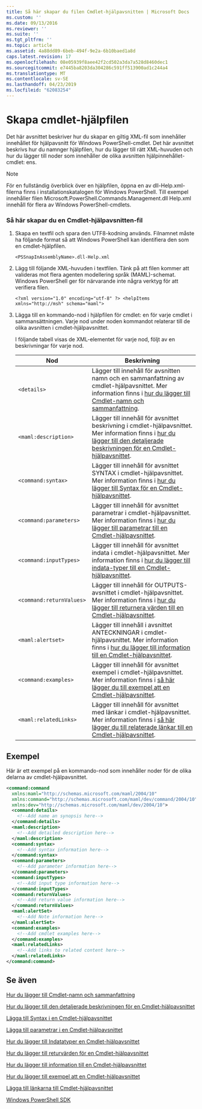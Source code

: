 ```yaml
---
title: Så här skapar du filen Cmdlet-hjälpavsnitten | Microsoft Docs
ms.custom: ''
ms.date: 09/13/2016
ms.reviewer: ''
ms.suite: ''
ms.tgt_pltfrm: ''
ms.topic: article
ms.assetid: 4a88dd89-6beb-494f-9e2a-6b10baed1a8d
caps.latest.revision: 17
ms.openlocfilehash: 08e05939f8aee42f2cd502a3da7a528d8460dec1
ms.sourcegitcommit: e7445ba8203da304286c591ff513900ad1c244a4
ms.translationtype: MT
ms.contentlocale: sv-SE
ms.lasthandoff: 04/23/2019
ms.locfileid: "62083254"
---
```

# <a name="how-to-create-the-cmdlet-help-file"></a>Skapa cmdlet-hjälpfilen

Det här avsnittet beskriver hur du skapar en giltig XML-fil som innehåller innehållet för hjälpavsnitt för Windows PowerShell-cmdlet. Det här avsnittet beskrivs hur du namnger hjälpfilen, hur du lägger till rätt XML-huvuden och hur du lägger till noder som innehåller de olika avsnitten hjälpinnehållet-cmdlet: ens.

> [!NOTE]
> För en fullständig överblick över en hjälpfilen, öppna en av dll-Help.xml-filerna finns i installationskatalogen för Windows PowerShell. Till exempel innehåller filen Microsoft.PowerShell.Commands.Management.dll Help.xml innehåll för flera av Windows PowerShell-cmdlets.

### <a name="how-to-create-a-cmdlet-help-file"></a>Så här skapar du en Cmdlet-hjälpavsnitten-fil

1. Skapa en textfil och spara den UTF8-kodning används. Filnamnet måste ha följande format så att Windows PowerShell kan identifiera den som en cmdlet-hjälpfilen.

   `<PSSnapInAssemblyName>.dll-Help.xml`

2. Lägg till följande XML-huvuden i textfilen. Tänk på att filen kommer att valideras mot flera agenten modellering språk (MAML)-schemat. Windows PowerShell ger för närvarande inte några verktyg för att verifiera filen.

   `<?xml version="1.0" encoding="utf-8" ?> <helpItems xmlns="http://msh" schema="maml">`

3. Lägga till en kommando-nod i hjälpfilen för cmdlet: en för varje cmdlet i sammansättningen. Varje nod under noden kommandot relaterar till de olika avsnitten i cmdlet-hjälpavsnittet.

   I följande tabell visas de XML-elementet för varje nod, följt av en beskrivningar för varje nod.

   |Nod|Beskrivning|
   |----------|-----------------|
   |`<details>`|Lägger till innehåll för avsnitten namn och en sammanfattning av cmdlet-hjälpavsnittet. Mer information finns i [hur du lägger till Cmdlet-namn och sammanfattning](./how-to-add-the-cmdlet-name-and-synopsis-to-a-cmdlet-help-topic.md).|
   |`<maml:description>`|Lägger till innehåll för avsnittet beskrivning i cmdlet-hjälpavsnittet. Mer information finns i [hur du lägger till den detaljerade beskrivningen för en Cmdlet-hjälpavsnittet](./how-to-add-a-cmdlet-description.md).|
   |`<command:syntax>`|Lägger till innehåll för avsnittet SYNTAX i cmdlet-hjälpavsnittet. Mer information finns i [hur du lägger till Syntax för en Cmdlet-hjälpavsnittet](./how-to-add-syntax-to-a-cmdlet-help-topic.md).|
   |`<command:parameters>`|Lägger till innehåll för avsnittet parametrar i cmdlet-hjälpavsnittet. Mer information finns i [hur du lägger till parametrar till en Cmdlet-hjälpavsnittet](./how-to-add-parameter-information.md).|
   |`<command:inputTypes>`|Lägger till innehåll för avsnittet indata i cmdlet-hjälpavsnittet. Mer information finns i [hur du lägger till indata-typer till en Cmdlet-hjälpavsnittet](./how-to-add-input-types-to-a-cmdlet-help-topic.md).|
   |`<command:returnValues>`|Lägger till innehåll för OUTPUTS-avsnittet i cmdlet-hjälpavsnittet. Mer information finns i [hur du lägger till returnera värden till en Cmdlet-hjälpavsnittet](./how-to-add-return-values-to-a-cmdlet-help-topic.md).|
   |`<maml:alertset>`|Lägger till innehåll i avsnittet ANTECKNINGAR i cmdlet-hjälpavsnittet. Mer information finns i [hur du lägger till information till en Cmdlet-hjälpavsnittet](./how-to-add-notes-to-a-cmdlet-help-topic.md).|
   |`<command:examples>`|Lägger till innehåll för avsnittet exempel i cmdlet-hjälpavsnittet. Mer information finns i [så här lägger du till exempel att en Cmdlet-hjälpavsnittet](./how-to-add-examples-to-a-cmdlet-help-topic.md).|
   |`<maml:relatedLinks>`|Lägger till innehåll för avsnittet med länkar i cmdlet-hjälpavsnittet. Mer information finns i [så här lägger du till relaterade länkar till en Cmdlet-hjälpavsnittet](./how-to-add-related-links-to-a-cmdlet-help-topic.md).|

## <a name="example"></a>Exempel

 Här är ett exempel på en kommando-nod som innehåller noder för de olika delarna av cmdlet-hjälpavsnittet.

```xml
<command:command
  xmlns:maml="http://schemas.microsoft.com/maml/2004/10"
  xmlns:command="http://schemas.microsoft.com/maml/dev/command/2004/10"
  xmlns:dev="http://schemas.microsoft.com/maml/dev/2004/10">
  <command:details>
    <!--Add name an synopsis here-->
  </command:details>
  <maml:description>
    <!--Add detailed description here-->
  </maml:description>
  <command:syntax>
    <!--Add syntax information here-->
  </command:syntax>
  <command:parameters>
    <!--Add parameter information here-->
  </command:parameters>
  <command:inputTypes>
    <!--Add input type information here-->
  </command:inputTypes>
  <command:returnValues>
    <!--Add return value information here-->
  </command:returnValues>
  <maml:alertSet>
    <!--Add Note information here-->
  </maml:alertSet>
  <command:examples>
    <!--Add cmdlet examples here-->
  </command:examples>
  <maml:relatedLinks>
    <!--Add links to related content here-->
  </maml:relatedLinks>
</command:command>
```

## <a name="see-also"></a>Se även

 [Hur du lägger till Cmdlet-namn och sammanfattning](./how-to-add-the-cmdlet-name-and-synopsis-to-a-cmdlet-help-topic.md)

 [Hur du lägger till den detaljerade beskrivningen för en Cmdlet-hjälpavsnittet](./how-to-add-a-cmdlet-description.md)

 [Lägga till Syntax i en Cmdlet-hjälpavsnittet](./how-to-add-syntax-to-a-cmdlet-help-topic.md)

 [Lägga till parametrar i en Cmdlet-hjälpavsnittet](./how-to-add-parameter-information.md)

 [Hur du lägger till Indatatyper en Cmdlet-hjälpavsnittet](./how-to-add-input-types-to-a-cmdlet-help-topic.md)

 [Hur du lägger till returvärden för en Cmdlet-hjälpavsnittet](./how-to-add-return-values-to-a-cmdlet-help-topic.md)

 [Hur du lägger till information till en Cmdlet-hjälpavsnittet](./how-to-add-notes-to-a-cmdlet-help-topic.md)

 [Hur du lägger till exempel att en Cmdlet-hjälpavsnittet](./how-to-add-examples-to-a-cmdlet-help-topic.md)

 [Lägga till länkarna till Cmdlet-hjälpavsnittet](./how-to-add-related-links-to-a-cmdlet-help-topic.md)

 [Windows PowerShell SDK](../windows-powershell-reference.md)